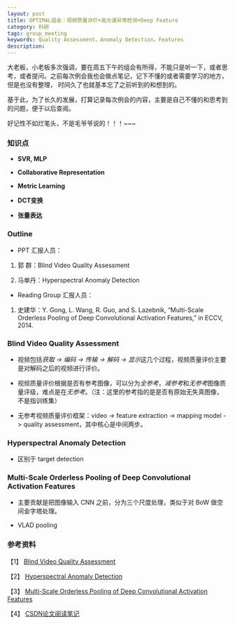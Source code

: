 ```yaml
---
layout: post
title: OPTIMAL组会：视频质量评价+高光谱异常检测+Deep Feature
category: 科研
tags: group_meeting
keywords: Quality Assessment，Anomaly Detection，Features
description: 
---
```


大老板，小老板多次强调，要在周五下午的组会有所得，不能只是听一下，或者思考，或者提问。之前每次例会我也会做点笔记，记下不懂的或者需要学习的地方，但是也没有整理，
时间久了也就基本忘了之前听到的和想到的。

基于此，为了长久的发展，打算记录每次例会的内容，主要是自己不懂的和思考到的问题，便于以后查阅。

好记性不如烂笔头，不是毛爷爷说的！！！~~~

### 知识点

- **SVR, MLP**

- <B>Collaborative Representation</B> 

- <B>Metric Learning</B> 

- <B>DCT变换</B>

- <B>张量表达</B>  

### Outline
- PPT 汇报人员：

1. 郭  群：Blind Video Quality Assessment

2. 马单丹：Hyperspectral Anomaly Detection

- Reading Group 汇报人员：

1. 史建华：Y. Gong, L. Wang, R. Guo, and S. Lazebnik, “Multi-Scale Orderless Pooling of Deep Convolutional Activation Features,” in ECCV, 2014. 

### Blind Video Quality Assessment

- 视频包括*获取 -> 编码 -> 传输 -> 解码 -> 显示*这几个过程，视频质量评价主要是对解码之后的视频进行评价。 

- 视频质量评价根据是否有参考图像，可以分为*全参考*，*减参考*和*无参考*图像质量评级，难点是在*无参考*。（注：这里的参考指的是是否有原始无失真图像，不是指训练集）

- 无参考视频质量评价框架：video -> feature extraction -> mapping model -> quality assessment，其中核心是中间两步。

### Hyperspectral Anomaly Detection

- 区别于 target detection

### Multi-Scale Orderless Pooling of Deep Convolutional Activation Features

- 主要贡献是把图像输入 CNN 之前，分为三个尺度处理，类似于对 BoW 做空间金字塔处理。

- VLAD pooling

### 参考资料

【1】 [Blind Video Quality Assessment]()

【2】 [Hyperspectral Anomaly Detection]()

【3】 [Multi-Scale Orderless Pooling of Deep Convolutional Activation Features](http://arxiv.org/abs/1403.1840)

【4】 [CSDN论文阅读笔记](http://blog.csdn.net/woyaopojie1990/article/details/38560371)